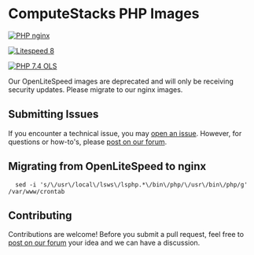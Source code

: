 # ComputeStacks PHP Images

[![PHP nginx](https://github.com/ComputeStacks/cs-docker-php/actions/workflows/nginx.yml/badge.svg)](https://github.com/ComputeStacks/cs-docker-php/actions/workflows/nginx.yml)

[![Litespeed 8](https://github.com/ComputeStacks/cs-docker-php/actions/workflows/litespeed-8.yml/badge.svg)](https://github.com/ComputeStacks/cs-docker-php/actions/workflows/litespeed-8.yml)

[![PHP 7.4 OLS](https://github.com/ComputeStacks/cs-docker-php/actions/workflows/php7-4.yml/badge.svg)](https://github.com/ComputeStacks/cs-docker-php/actions/workflows/php7-4.yml)

Our OpenLiteSpeed images are deprecated and will only be receiving security updates. Please migrate to our nginx images.

## Submitting Issues

If you encounter a technical issue, you may [open an issue](https://github.com/ComputeStacks/cs-docker-php/issues). However, for questions or how-to's, please [post on our forum](https://forum.computestacks.com).


## Migrating from OpenLiteSpeed to nginx
```
  sed -i 's/\/usr\/local\/lsws\/lsphp.*\/bin\/php/\/usr\/bin\/php/g' /var/www/crontab
```


## Contributing

Contributions are welcome! Before you submit a pull request, feel free to [post on our forum](https://forum.computestacks.com) your idea and we can have a discussion.

